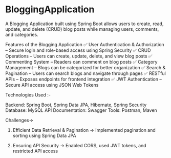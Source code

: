 # BloggingApplication

A Blogging Application built using Spring Boot allows users to create, read, update, and delete (CRUD) blog posts while managing users, comments, and categories.

Features of the Blogging Application
✅ User Authentication & Authorization – Secure login and role-based access using Spring Security
✅ CRUD Operations – Users can create, update, delete, and view blog posts
✅ Commenting System – Readers can comment on blog posts
✅ Category Management – Blogs can be categorized for better organization
✅ Search & Pagination – Users can search blogs and navigate through pages
✅ RESTful APIs – Exposes endpoints for frontend integration
✅ JWT Authentication – Secure API access using JSON Web Tokens


Technologies Used :-

Backend: Spring Boot, Spring Data JPA, Hibernate, Spring Security
Database: MySQL 
API Documentation: Swagger
Tools: Postman,  Maven


Challenges->

1) Efficient Data Retrieval & Pagination
->   Implemented pagination and sorting using Spring Data JPA

 2) Ensuring API Security
->  Enabled CORS, used JWT tokens, and restricted API access
